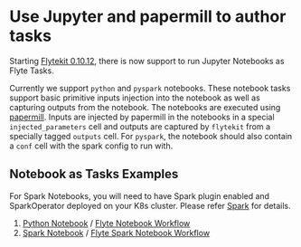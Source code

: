 # Use Jupyter and papermill to author tasks

Starting [Flytekit 0.10.12](https://github.com/lyft/flytekit/releases/tag/v0.10.12), there is now support  to run Jupyter Notebooks as Flyte Tasks.

Currently we support  `python` and `pyspark` notebooks. 
These notebook tasks support basic primitive inputs injection into the notebook as well as capturing outputs from the notebook. The notebooks are executed using [papermill](https://papermill.readthedocs.io/en/latest/).
Inputs are injected by papermill in the notebooks in a special `injected_parameters` cell and outputs are captured by `flytekit` from a specially tagged `outputs` cell. For `pyspark`,  the notebook should also contain a `conf` cell with the spark config to run with. 


## Notebook as Tasks Examples
For Spark Notebooks, you will need to have Spark plugin enabled and SparkOperator deployed on your K8s cluster. Please refer [Spark](../../../plugins/spark/README.md) for details.

1. [Python Notebook](python-notebook.ipynb) / [Flyte Notebook Workflow](python_notebook_wf.py)
2. [Spark Notebook](spark-notebook.ipynb) / [Flyte Spark Notebook Workflow](spark_notebook_wf.py)


